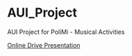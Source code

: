# AUI_Project
AUI Project for PoliMi - Musical Activities

[Online Drive Presentation](https://bit.ly/2oXauqj)
